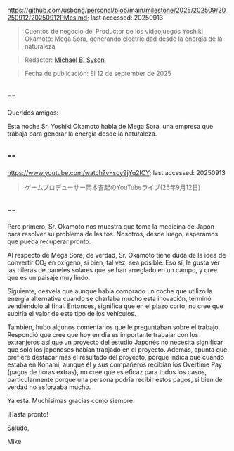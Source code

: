 https://github.com/usbong/personal/blob/main/milestone/2025/202509/20250912/20250912PMes.md; last accessed: 20250913

> Cuentos de negocio del Productor de los videojuegos Yoshiki Okamoto: Mega Sora, generando electricidad desde la energía de la naturaleza

> Redactor: [Michael B. Syson](https://www.linkedin.com/in/michaelsyson/)

> Fecha de publicación: El 12 de september de 2025

## --

Queridos amigos:

Esta noche Sr. Yoshiki Okamoto habla de Mega Sora, una empresa que trabaja para generar la energía desde la naturaleza. 

## --

https://www.youtube.com/watch?v=scy9jYq2ICY; last accessed: 20250913

> ゲームプロデューサー岡本吉起のYouTubeライブ(25年9月12日)

## --

Pero primero, Sr. Okamoto nos muestra que toma la medicina de Japón para resolver su problema de las tos. Nosotros, desde luego, esperamos que pueda recuperar pronto.

Al respecto de Mega Sora, de verdad, Sr. Okamoto tiene duda de la idea de convertir CO₂ en oxígeno, si bien, tal vez, sea posible. Eso sí, le gusta ver las hileras de paneles solares que se han arreglado en un campo, y cree que es un paisaje muy lindo.

Siguiente, desvela que aunque había comprado un coche que utilizó la energía alternativa cuando se charlaba mucho esta inovación, terminó vendiéndolo al final. Entonces, significa que en el plazo corto, no cree que subiría el valor de este tipo de los vehículos.

También, hubo algunos comentarios que le preguntaban sobre el trabajo. Respondió que cree que hoy en día es importante trabajar con los extranjeros así que un proyecto del estudio Japonés no necesita significar que solo los japoneses habían trabjado en el proyecto. Además, apunta que prefiere destacar más el resultado del proyecto, porque indica que cuando estaba en Konami, aunque él y sus compañeros recibían los Overtime Pay (pagos de horas extras), no cree que es eficaz para todos los casos, particularmente porque una persona podría recibir estos pagos, si bien de verdad no esforzaba mucho.

Ya está. Muchísimas gracias como siempre.

¡Hasta pronto!

Saludo,

Mike